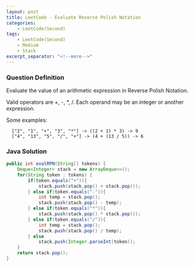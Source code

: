 ```yaml
---
layout: post
title: LeetCode - Evaluate Reverse Polish Notation
categories:
    - LeetCode(Second)
tags:
    - LeetCode(Second)
    - Medium
    - Stack
excerpt_separator: "<!--more-->"
---
```


### Question Definition
Evaluate the value of an arithmetic expression in Reverse Polish Notation.

Valid operators are +, -, *, /. Each operand may be an integer or another expression.
<!--more-->

Some examples:
```
  ["2", "1", "+", "3", "*"] -> ((2 + 1) * 3) -> 9
  ["4", "13", "5", "/", "+"] -> (4 + (13 / 5)) -> 6
```
### Java Solution
```java
public int evalRPN(String[] tokens) {
    Deque<Integer> stack = new ArrayDeque<>();
    for(String token : tokens) {
        if(token.equals("+")){
            stack.push(stack.pop() + stack.pop());
        } else if(token.equals("-")){
            int temp = stack.pop();
            stack.push(stack.pop() - temp);
        } else if(token.equals("*")){
            stack.push(stack.pop() * stack.pop());
        } else if(token.equals("/")){
            int temp = stack.pop();
            stack.push(stack.pop() / temp);
        } else
            stack.push(Integer.parseInt(token));
    }
    return stack.pop();
}
```